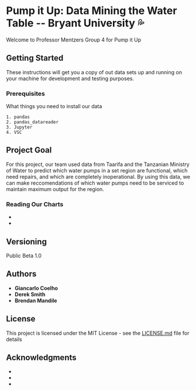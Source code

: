 # Pump it Up: Data Mining the Water Table -- Bryant University 💦

Welcome to Professor Mentzers Group 4 for Pump it Up

## Getting Started

These instructions will get you a copy of out data sets up and running on your machine for development and testing purposes.

### Prerequisites

What things you need to install our data

```
1. pandas
2. pandas_datareader
3. Jupyter
4. VSC
```

## Project Goal

For this project, our team used data from Taarifa and the Tanzanian Ministry of Water to predict which water pumps in a set region are functional, which need repairs, and which are completely inoperational. By using this data, we can make reccomendations of which water pumps need to be serviced to maintain maximum output for the region. 

### Reading Our Charts

-
-

## Versioning

Public Beta 1.0

## Authors

* **Giancarlo Coelho**
* **Derek Smith** 
* **Brendan Mandile** 

## License

This project is licensed under the MIT License - see the [LICENSE.md](LICENSE.md) file for details

## Acknowledgments

*
*
*
